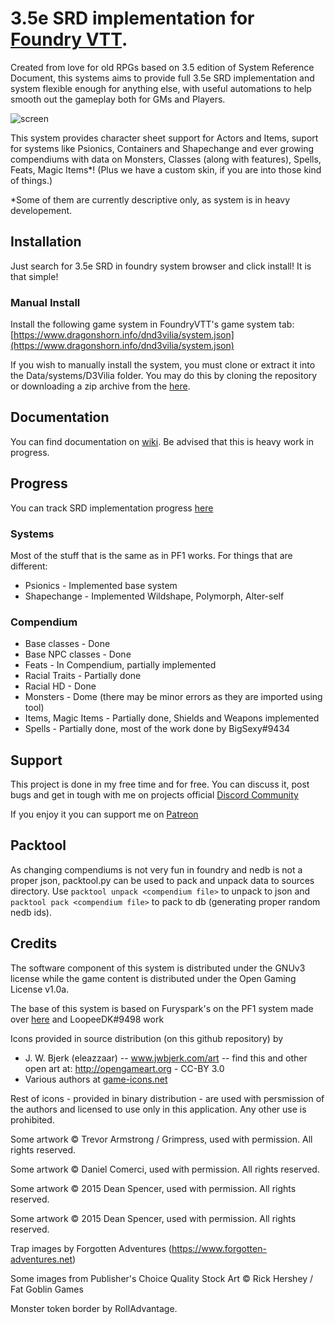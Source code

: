 # 3.5e SRD implementation for [Foundry VTT](http://foundryvtt.com).
Created from love for old RPGs based on 3.5 edition of System Reference Document, this systems aims to provide full 3.5e SRD implementation and system flexible enough for anything else, with useful automations to help smooth out the gameplay both for GMs and Players.

![screen](https://legaciesofthedragon.com/img/system-screen-skin.webp)

This system provides character sheet support for Actors and Items, suport for systems like Psionics, Containers and Shapechange and ever growing compendiums with data on Monsters, Classes (along with features), Spells, Feats, Magic Items*!  (Plus we have a custom skin, if you are into those kind of things.)

*Some of them are currently descriptive only, as system is in heavy developement.
## Installation
Just search for 3.5e SRD in foundry system browser and click install! It is that simple!

### Manual Install

Install the following game system in FoundryVTT's game system tab: [https://www.dragonshorn.info/dnd3vilia/system.json](https://www.dragonshorn.info/dnd3vilia/system.json)

If you wish to manually install the system, you must clone or extract it into
the Data/systems/D3Vilia folder. You may do this by cloning the repository or
downloading a zip archive from the [here](https://www.dragonshorn.info/dnd3vilia/dnd3vilia.zip).

## Documentation
You can find documentation on [wiki](https://docs.legaciesofthedragon.com). Be advised that this is heavy work in progress.

## Progress
You can track SRD implementation progress [here](https://github.com/Rughalt/D3Vilia/projects/1)

### Systems
Most of the stuff that is the same as in PF1 works. For things that are different:
- Psionics - Implemented base system
- Shapechange - Implemented Wildshape, Polymorph, Alter-self

### Compendium

- Base classes - Done
- Base NPC classes - Done
- Feats - In Compendium, partially implemented
- Racial Traits - Partially done
- Racial HD - Done
- Monsters - Dome (there may be minor errors as they are imported using tool)
- Items, Magic Items - Partially done, Shields and Weapons implemented
- Spells - Partially done, most of the work done by BigSexy#9434


## Support
This project is done in my free time and for free. You can discuss it, post bugs and get in tough with me on projects official [Discord Community](https://discord.gg/wDyUaZH)

If you enjoy it you can support me on [Patreon](https://www.patreon.com/rughalt)

## Packtool
As changing compendiums is not very fun in foundry and nedb is not a proper json, packtool.py can be used to pack and unpack data to sources directory.
Use `packtool unpack <compendium file>` to unpack to json and `packtool pack <compendium file>` to pack to db (generating proper random nedb ids).

## Credits

The software component of this system is distributed under the GNUv3 license
while the game content is distributed under the Open Gaming License v1.0a.

The base of this system is based on Furyspark's 
on the PF1 system made over [here](https://gitlab.com/Furyspark/foundryvtt-pathfinder1) and LoopeeDK#9498 work 

Icons provided in source distribution (on this github repository) by 
- J. W. Bjerk (eleazzaar) -- www.jwbjerk.com/art  -- find this and other open art at: http://opengameart.org - CC-BY 3.0
- Various authors at [game-icons.net](https://game-icons.net/)

Rest of icons - provided in binary distribution - are used with persmission of the authors and licensed to use only in this application. Any other use is prohibited.

Some artwork © Trevor Armstrong / Grimpress, used with permission. All rights reserved.

Some artwork © Daniel Comerci, used with permission. All rights reserved.

Some artwork © 2015 Dean Spencer, used with permission. All rights reserved.

Some artwork © 2015 Dean Spencer, used with permission. All rights reserved.

Trap images by Forgotten Adventures (https://www.forgotten-adventures.net)

Some images from Publisher's Choice Quality Stock Art © Rick Hershey / Fat Goblin Games

Monster token border by RollAdvantage.